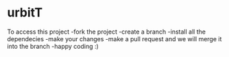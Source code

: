 # urbitT 
To access this project 
-fork the project 
-create a branch 
-install all the dependecies
-make your changes
-make a pull request and we will merge it into the branch
-happy coding 
:)
